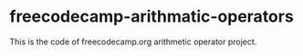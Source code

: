 # freecodecamp-arithmatic-operators
This is the code of freecodecamp.org arithmetic operator project.
